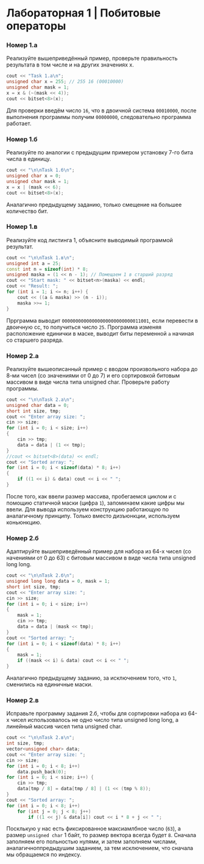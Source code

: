 # Лабораторная 1 | Побитовые операторы

### Номер 1.a
Реализуйте вышеприведённый пример, проверьте правильность результата в том числе и на 
других значениях х.

```cpp
cout << "Task 1.a\n";
unsigned char x = 255; // 255 16 (00010000)
unsigned char mask = 1;
x = x & (~(mask << 4));
cout << bitset<8>(x);
```
Для проверки введём число `16`, что в двоичной система `00010000`, после выполнения программы получим `00000000`, следовательно программа работает.

### Номер 1.б
Реализуйте по аналогии с предыдущим примером установку 7-го бита числа в единицу.

```cpp
cout << "\n\nTask 1.б\n";
unsigned char x = 0;
unsigned char mask = 1;
x = x | (mask << 6);
cout << bitset<8>(x);
```
Аналагично предыдущему заданию, только смещение на большее количество бит.

### Номер 1.в
Реализуйте код листинга 1, объясните выводимый программой результат.

```cpp
cout << "\n\nTask 1.в\n";
unsigned int a = 25;
const int n = sizeof(int) * 8;
unsigned maska = (1 << n - 1); // Помещаем 1 в старший разряд
cout << "Start mask: " << bitset<n>(maska) << endl;
cout << "Result: ";
for (int i = 1; i <= n; i++) {
    cout << ((a & maska) >> (n - i));
    maska >>= 1;
}
```

Пррграмма выводит `00000000000000000000000000011001`, если перевести в двоичную сс, то получиться число `25`. Программа изменяя расположение единички в маске, выводит биты переменной `a` начиная со старшего разряда.

### Номер 2.а
 Реализуйте вышеописанный пример с вводом произвольного набора до 8-ми чисел (со значениями от 0 до 7) и его сортировкой битовым массивом в виде числа типа unsigned char. Проверьте работу программы.

```cpp
cout << "\n\nTask 2.а\n";
unsigned char data = 0;
short int size, tmp;
cout << "Enter array size: ";
cin >> size;
for (int i = 0; i < size; i++) 
{
    cin >> tmp;
    data = data | (1 << tmp);
}
//cout << bitset<8>(data) << endl;
cout << "Sorted array: ";
for (int i = 0; i < sizeof(data) * 8; i++)
{
    if ((1 << i) & data) cout << i << " ";
}
```

После того, как ввели размер массива, пробегаемся циклом и с помощию статичной маски (цифра `1`), запоминаем какие цифры мы ввели. Для вывода используем конструкцию работающую по аналагичному принципу. Только вместо дизъюнкции, используем коньюнкцию.

### Номер 2.б
Адаптируйте вышеприведённый пример для набора из 64-х чисел (со начениями от 0 до 63) с битовым массивом в виде числа типа unsigned long long.

```cpp
cout << "\n\nTask 2.б\n";
unsigned long long data = 0, mask = 1;
short int size, tmp;
cout << "Enter array size: ";
cin >> size;
for (int i = 0; i < size; i++)
{
    mask = 1;
    cin >> tmp;
    data = data | (mask << tmp);
}
cout << "Sorted array: ";
for (int i = 0; i < sizeof(data) * 8; i++)
{
    mask = 1;
    if ((mask << i) & data) cout << i << " ";
}
```

Аналагично предыдущему заданию, за исключением того, что `1`, сменились на единичные маски.

### Номер 2.в
Исправьте программу задания 2.б, чтобы для сортировки набора из 64-х чисел использовалось не одно число типа unsigned long long, а линейный массив чисел типа unsigned char.

```cpp
cout << "\n\nTask 2.в\n";
int size, tmp;
vector<unsigned char> data;
cout << "Enter array size: ";
cin >> size;
for (int i = 0; i < 8; i++)
    data.push_back(0);
for (int i = 0; i < size; i++) {
    cin >> tmp;
    data[tmp / 8] = data[tmp / 8] | (1 << (tmp % 8));
}
cout << "Sorted array: ";
for (int i = 0; i < 8; i++)
    for (int j = 0; j < 8; j++)
        if ((1 << j) & data[i]) cout << i * 8 + j << " ";
```

Посклькую у нас есть фиксированное максиамлбное число (`63`), а размер `unsigned char` 1 байт, то размер вектора всегда будет `8`. Сначала заполняем его польностью нулями, и затем заполняем числами, аналагичноппредыдушим заданием, за тем исключением, что сначала мы обращаемся по индексу.